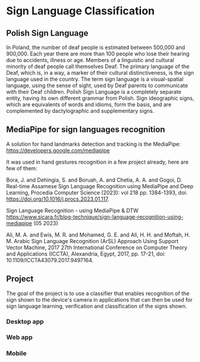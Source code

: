 # Sign Language Classification

## Polish Sign Language
In Poland, the number of deaf people is estimated between 500,000 and 900,000. Each year there are more than 100 people who lose their hearing due to accidents, illness or age.  Members of a linguistic and cultural minority of deaf people call themselves Deaf. The primary language of the Deaf, which is, in a way, a marker of their cultural distinctiveness, is the sign language used in the country. The term sign language is a visual-spatial language, using the sense of sight, used by Deaf parents to communicate with their Deaf children. Polish Sign Language is a completely separate entity, having its own different grammar from Polish. Sign ideographic signs, which are equivalents of words and idioms, form the basis, and are complemented by dactylographic and supplementary signs.

## MediaPipe for sign languages recognition
A solution for hand landmarks detection and tracking is the MediaPipe:
https://developers.google.com/mediapipe

It was used in hand gestures recognition in a few project already, here are few of them:

Bora, J. and Dehingia, S. and Boruah, A. and Chetia, A. A. and Gogoi, D.  
Real-time Assamese Sign Language Recognition using MediaPipe and Deep Learning, Procedia Computer Science (2023): vol 218 pp. 1384-1393, doi: https://doi.org/10.1016/j.procs.2023.01.117.

Sign Language Recognition - using MediaPipe \& DTW 
https://www.sicara.fr/blog-technique/sign-language-recognition-using-mediapipe
(05 2023)

Ali, M. A.  and  Ewis, M. R. and Mohamed, G. E. and  Ali, H. H. and  Moftah, H. M. 
Arabic Sign Language Recognition (ArSL) Approach Using Support Vector Machine, 
2017 27th International Conference on Computer Theory and Applications (ICCTA), Alexandria, Egypt, 2017, pp. 17-21, doi: 10.1109/ICCTA43079.2017.9497164.

## Project
The goal of the project is to use a classifier that enables recognition of the sign shown to the device's camera in applications that can then be used for sign language learning, verification and classification of the signs shown.

### Desktop app


### Web app


### Mobile











